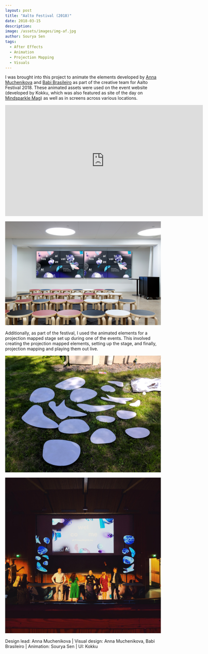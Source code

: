 ```yaml
---
layout: post
title: "Aalto Festival (2018)"
date: 2018-03-15
description:
image: /assets/images/img-af.jpg
author: Sourya Sen
tags:
  - After Effects
  - Animation
  - Projection Mapping
  - Visuals
---
```


I was brought into this project to animate the elements developed by [Anna Muchenikova](annamuchenikova.com) and [Babi Brasileiro](http://babibrasileiro.com) as part of the creative team for Aalto Festival 2018. These animated assets were used on the event website (developed by Kokku, which was also featured as site of the day on [Mindsparkle Mag](https://mindsparklemag.com)) as well as in screens across various locations.

<iframe src="https://player.vimeo.com/video/312682310?title=0&byline=0&portrait=0" width="640" height="360" frameborder="0" allow="autoplay; fullscreen" allowfullscreen></iframe>

![Media Wall](/assets/images/img-afmw.jpg)

Additionally, as part of the festival, I used the animated elements for a projection mapped stage set up during one of the events. This involved creating the projection mapped elements, setting up the stage, and finally, projection mapping and playing them out live.

![Aalto Festival Projection Mapping WIP](/assets/images/img-afpm-wip.jpg)

![Aalto Festival Projection Mapped Stage](/assets/images/img-afpm.jpg)


Design lead: Anna Muchenikova  | Visual design: Anna Muchenikova, Babi Brasileiro | Animation: Sourya Sen | UI: Kokku  
